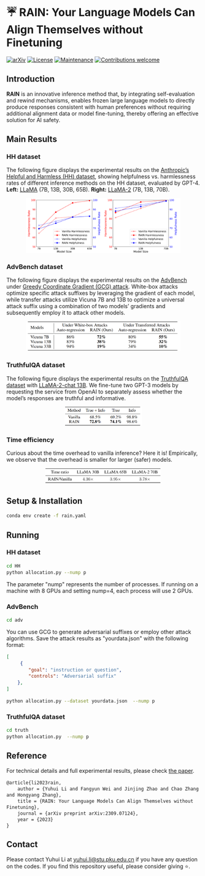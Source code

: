 # ☔️ RAIN: Your Language Models Can Align Themselves without Finetuning
[![arXiv](https://img.shields.io/badge/arXiv-paper-b31b1b.svg)](https://arxiv.org/abs/2309.07124) [![License](https://img.shields.io/badge/License-BSD_2--Clause-orange.svg)](https://opensource.org/licenses/BSD-2-Clause) [![Maintenance](https://img.shields.io/badge/Maintained%3F-yes-green.svg)](https://github.com/Liyuhui-12/RAIN/issues) [![Contributions welcome](https://img.shields.io/badge/Contributions-welcome-brightgreen.svg?style=flat)](https://github.com/SafeAILab/RAIN/pulls)

## Introduction

**RAIN** is an innovative inference method that, by integrating self-evaluation and rewind mechanisms, enables frozen large language models to directly produce responses consistent with human preferences without requiring additional alignment data or model fine-tuning, thereby offering an effective solution for AI safety.

## Main Results

### HH dataset

The following figure displays the experimental results on the [Anthropic’s Helpful and Harmless (HH) dataset](https://arxiv.org/abs/2204.05862), showing helpfulness vs. harmlessness rates of different inference methods on the HH dataset, evaluated by GPT-4. **Left:** [LLaMA](https://arxiv.org/abs/2302.13971) (7B, 13B, 30B, 65B). **Right:** [LLaMA-2](https://arxiv.org/abs/2307.09288) (7B, 13B, 70B).


<div align=center>
<img src="./figs/hh.png" alt="Results" style="zoom:33%;" width="80%" height="80%" />
</div>

### AdvBench dataset
The following figure displays the experimental results on the [AdvBench](https://arxiv.org/abs/2307.15043) under [Greedy Coordinate Gradient (GCG) attack](https://arxiv.org/abs/2307.15043). White-box attacks optimize specific attack suffixes by leveraging the gradient of each model, while transfer attacks utilize Vicuna 7B and 13B to optimize a universal attack suffix using a combination of two models’ gradients and subsequently employ it to attack other models.

<div align=center>
<img src="./figs/adv.png" alt="Results" style="zoom:33%;" width="80%" height="80%" />
</div>

### TruthfulQA dataset
The following figure displays the experimental results on the [TruthfulQA dataset](https://arxiv.org/abs/2109.07958) with [LLaMA-2-chat 13B](https://arxiv.org/abs/2307.09288). We fine-tune two GPT-3 models by requesting the service from OpenAI to separately assess whether the model’s responses are truthful and informative.

<div align=center>
<img src="./figs/truth.png" alt="Results" style="zoom:33%;" width="40%" height="40%" />
</div>

### Time efficiency
Curious about the time overhead to vanilla inference? Here it is! Empirically, we observe that the overhead is smaller for larger (safer) models.

<div align=center>
<img src="./figs/time.png" alt="Results" style="zoom:33%;" width="60%" height="60%" />
</div>

## Setup & Installation

```bash
conda env create -f rain.yaml
```

## Running

### HH dataset

```bash
cd HH
python allocation.py --nump p
```

The parameter "nump" represents the number of processes. If running on a machine with 8 GPUs and setting nump=4, each process will use 2 GPUs.

### AdvBench

```bash
cd adv
```

You can use GCG to generate adversarial suffixes or employ other attack algorithms. Save the attack results as "yourdata.json" with the following format:

```json
[
     {
        "goal": "instruction or question",
        "controls": "Adversarial suffix"
    },
]
```

```bash
python allocation.py --dataset yourdata.json  --nump p
```

### TruthfulQA dataset

```bash
cd truth
python allocation.py  --nump p
```

## Reference
For technical details and full experimental results, please check [the paper](https://browse.arxiv.org/pdf/2309.07124.pdf).
```
@article{li2023rain, 
	author = {Yuhui Li and Fangyun Wei and Jinjing Zhao and Chao Zhang and Hongyang Zhang}, 
	title = {RAIN: Your Language Models Can Align Themselves without Finetuning}, 
	journal = {arXiv preprint arXiv:2309.07124},
	year = {2023}
}
```

## Contact
Please contact Yuhui Li at yuhui.li@stu.pku.edu.cn if you have any question on the codes. If you find this repository useful, please consider giving ⭐.
